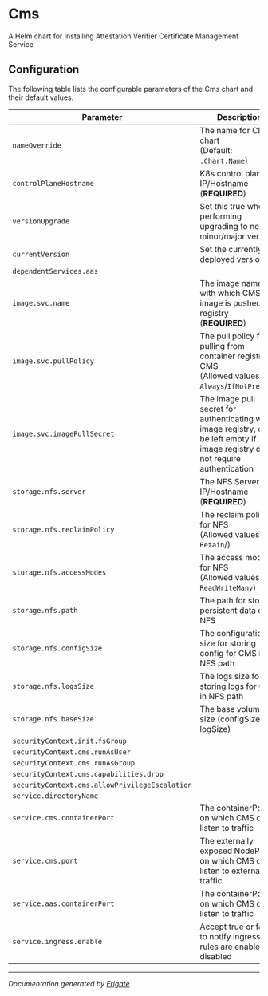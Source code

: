 
Cms
===========

A Helm chart for Installing Attestation Verifier Certificate Management Service


## Configuration

The following table lists the configurable parameters of the Cms chart and their default values.

| Parameter                | Description             | Default        |
| ------------------------ | ----------------------- | -------------- |
| `nameOverride` | The name for CMS chart<br> (Default: `.Chart.Name`) | `""` |
| `controlPlaneHostname` | K8s control plane IP/Hostname<br> (**REQUIRED**) | `"<user input>"` |
| `versionUpgrade` | Set this true when performing upgrading to next minor/major version | `false` |
| `currentVersion` | Set the currently deployed version | `null` |
| `dependentServices.aas` |  | `"aas"` |
| `image.svc.name` | The image name with which CMS image is pushed to registry<br> (**REQUIRED**) | `"<user input>"` |
| `image.svc.pullPolicy` | The pull policy for pulling from container registry for CMS<br> (Allowed values: `Always`/`IfNotPresent`) | `"Always"` |
| `image.svc.imagePullSecret` | The image pull secret for authenticating with image registry, can be left empty if image registry does not require authentication | `null` |
| `storage.nfs.server` | The NFS Server IP/Hostname<br> (**REQUIRED**) | `"<user input>"` |
| `storage.nfs.reclaimPolicy` | The reclaim policy for NFS<br> (Allowed values: `Retain`/) | `"Retain"` |
| `storage.nfs.accessModes` | The access modes for NFS<br> (Allowed values: `ReadWriteMany`) | `"ReadWriteMany"` |
| `storage.nfs.path` | The path for storing persistent data on NFS | `"/mnt/nfs_share"` |
| `storage.nfs.configSize` | The configuration size for storing config for CMS in NFS path | `"10Mi"` |
| `storage.nfs.logsSize` | The logs size for storing logs for CMS in NFS path | `"1Gi"` |
| `storage.nfs.baseSize` | The base volume size (configSize + logSize) | `"1.1Gi"` |
| `securityContext.init.fsGroup` |  | `500` |
| `securityContext.cms.runAsUser` |  | `503` |
| `securityContext.cms.runAsGroup` |  | `500` |
| `securityContext.cms.capabilities.drop` |  | `["all"]` |
| `securityContext.cms.allowPrivilegeEscalation` |  | `false` |
| `service.directoryName` |  | `"cms"` |
| `service.cms.containerPort` | The containerPort on which CMS can listen to traffic | `8445` |
| `service.cms.port` | The externally exposed NodePort on which CMS can listen to external traffic | `30445` |
| `service.aas.containerPort` | The containerPort on which CMS can listen to traffic | `8444` |
| `service.ingress.enable` | Accept true or false to notify ingress rules are enable or disabled | `false` |



---
_Documentation generated by [Frigate](https://frigate.readthedocs.io)._

